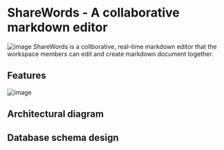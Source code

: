 # ShareWords - A collaborative markdown editor
![image](https://github.com/ferris110443/ShareWords/assets/58131832/99c1894b-094e-4955-b8cb-e623579b9dec)
ShareWords is a collborative, real-time markdown editor that the workspace members can edit and create markdown document together.

## Features
![image](https://github.com/ferris110443/ShareWords/assets/58131832/59f79394-2267-4d81-9487-eeb1ec68cc6a)



## Architectural diagram




## Database schema design

## 

